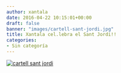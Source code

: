 ```yaml
---
author: xantala
date: 2016-04-22 10:15:01+00:00
draft: false
banner: "images/cartell-sant-jordi.jpg"
title: Xantala cel.lebra el Sant Jordi!!
categories:
- Sin categoría
---
```


[![cartell sant jordi](http://www.xantala.es/wp-content/uploads/2016/04/cartell-sant-jordi.jpg)
](http://www.xantala.es/wp-content/uploads/2016/04/cartell-sant-jordi.jpg)
